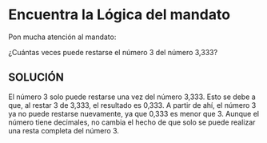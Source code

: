 # Encuentra la Lógica del mandato

Pon mucha atención al mandato:

¿Cuántas veces puede restarse el número 3 del número 3,333? 


## SOLUCIÓN

El número 3 solo puede restarse una vez del número 3,333. Esto se debe a que, al restar 3 de 3,333, el resultado es 0,333. A partir de ahí, el número 3 ya no puede restarse nuevamente, ya que 0,333 es menor que 3. Aunque el número tiene decimales, no cambia el hecho de que solo se puede realizar una resta completa del número 3.